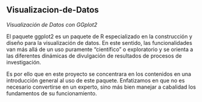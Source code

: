 ## Visualizacion-de-Datos
_Visualización de Datos con GGplot2_

El paquete ggplot2 es un paquete de R especializado en la construcción y diseño para la visualización de datos. En este sentido, las  funcionalidades van más allá de un uso puramente “científico” o exploratorio y se orienta a las diferentes dinámicas de divulgación de resultados de procesos de investigación.

Es por ello que en este proyecto se concentrara en  los contenidos en una introducción general al uso de este paquete. Enfatizamos en que no es necesario convertirse en un experto, sino más bien manejar a cabalidad los fundamentos de su funcionamiento.
